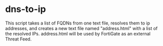 # dns-to-ip
This script takes a list of FQDNs from one text file, resolves them to ip addresses, and creates a new text file named "address.html" with a list of the resolved IPs.
address.html will be used by FortiGate as an external Threat Feed.
